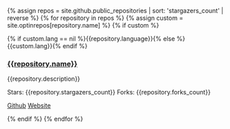{% assign repos = site.github.public_repositories | sort: 'stargazers_count' | reverse %}
{% for repository in repos %}
{% assign custom = site.optinrepos[repository.name] %}
{% if custom %}

<div class="block block--padded block--rounded block--bordered {{repository.language | downcase}}">
<p class="block__content">
  {% if custom.lang == nil %}{{repository.language}}{% else %}{{custom.lang}}{% endif %}
</p>
<h3 class="block__heading heading--4">
  <a href="{{repository.homepage}}">{{repository.name}}</a>
</h3>
<p class="block__content">
  <p>{{repository.description}}</p>
  <span>Stars: {{repository.stargazers_count}}</span>
  <span>Forks: {{repository.forks_count}}</span>
  <p>
    <a href="{{repository.html_url}}">Github</a> <a href="{{repository.homepage}}">Website</a>
  </p>
</p>
</div>

{% endif %}
{% endfor %}
